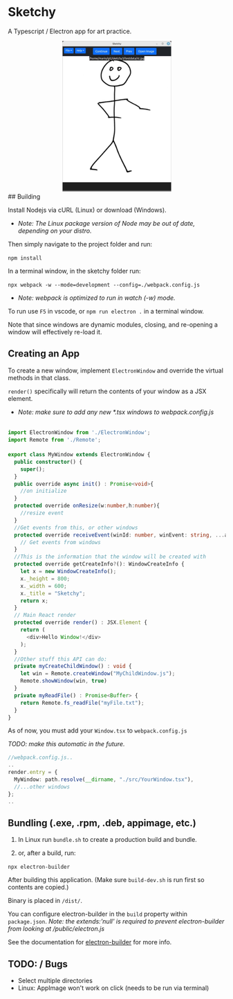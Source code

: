 
# Sketchy

A Typescript / Electron app for art practice. 

<div style="text-align:center" >
  <img src="screenshot.jpg" width="50%"/>
</div>
## Building

Install Nodejs via cURL (Linux) or download (Windows). 

* _Note: The Linux package version of Node may be out of date, depending on your distro._

Then simply navigate to the project folder and run:

`npm install`

In a terminal window, in the sketchy folder run: 

`npx webpack -w --mode=development --config=./webpack.config.js`

* _Note: webpack is optimized to run in watch (-w) mode._

To run use `F5` in vscode, or `npm run electron .` in a terminal window.

Note that since windows are dynamic modules, closing, and re-opening a window will effectively re-load it.

## Creating an App

To create a new window, implement `ElectronWindow` and override the virtual methods in that class. 

`render()` specifically will return the contents of your window as a JSX element.

* _Note: make sure to add any new *.tsx windows to webpack.config.js_

```typescript

import ElectronWindow from './ElectronWindow';
import Remote from './Remote';

export class MyWindow extends ElectronWindow {
  public constructor() {
    super();
  }
  public override async init() : Promise<void>{
    //on initialize
  }
  protected override onResize(w:number,h:number){
    //resize event
  }
  //Get events from this, or other windows
  protected override receiveEvent(winId: number, winEvent: string, ...args: any[]): void { 
    // Get events from windows
  }
  //This is the information that the window will be created with
  protected override getCreateInfo?(): WindowCreateInfo {
    let x = new WindowCreateInfo();
    x._height = 800;
    x._width = 600;
    x._title = "Sketchy";
    return x;
  }
  // Main React render
  protected override render() : JSX.Element {
    return (
      <div>Hello Window!</div>
    );
  }
  //Other stuff this API can do:
  private myCreateChildWindow() : void { 
    let win = Remote.createWindow("MyChildWindow.js");
    Remote.showWindow(win, true)
  }
  private myReadFile() : Promise<Buffer> { 
    return Remote.fs_readFile("myFile.txt");
  }
}
```

As of now, you must add your `Window.tsx` to `webpack.config.js` 

_TODO: make this automatic in the future._

```typescript
//webpack.config.js..
..
render.entry = {
  MyWindow: path.resolve(__dirname, "./src/YourWindow.tsx"),
  //...other windows
};
..
```

## Bundling  (.exe, .rpm, .deb, appimage,  etc.)

1. In Linux run `bundle.sh` to create a production build and bundle.

2. or, after a build, run:

  `npx electron-builder`

  After building this application. (Make sure `build-dev.sh` is run first so contents are copied.)

Binary is placed in `/dist/`.

You can configure electron-builder in the `build` property within `package.json`. 
_Note: the extends:'null' is required to prevent electron-builder from looking at /public/electron.js_

See the documentation for [electron-builder](https://www.electron.build/) for more info.

## TODO: / Bugs

* Select multiple directories
* Linux: AppImage won't work on click (needs to be run via terminal)
